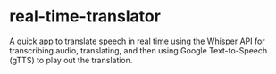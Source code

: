 # real-time-translator
A quick app to translate speech in real time using the Whisper API for transcribing audio, translating, and then using Google Text-to-Speech (gTTS) to play out the translation.
